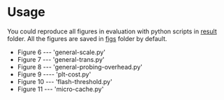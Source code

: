 # Usage

You could reproduce all figures in evaluation with python scripts in [result](result) folder. All the figures are saved in [figs](figs) folder by default.  

* Figure 6 --- 'general-scale.py'
* Figure 7 --- 'general-trans.py'
* Figure 8 --- 'general-probing-overhead.py'
* Figure 9 ---- 'plt-cost.py'
* Figure 10 --- 'flash-threshold.py'
* Figure 11 --- 'micro-cache.py'
